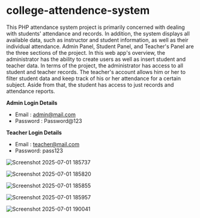# college-attendence-system

This PHP attendance system project is primarily concerned with dealing with students' attendance and records. In addition, the system displays all available data, such as instructor and student information, as well as their individual attendance. Admin Panel, Student Panel, and Teacher's Panel are the three sections of the project. In this web app's overview, the administrator has the ability to create users as well as insert student and teacher data. In terms of the project, the administrator has access to all student and teacher records. The teacher's account allows him or her to filter student data and keep track of his or her attendance for a certain subject. Aside from that, the student has access to just records and attendance reports.



**Admin Login Details**
* Email   : admin@mail.com
* Password : Password@123


**Teacher Login Details**

* Email   : teacher@mail.com
* Password: pass123

![Screenshot 2025-07-01 185737](https://github.com/user-attachments/assets/0e8621ea-9007-4f85-ac91-8fd7633d6e4e)

![Screenshot 2025-07-01 185820](https://github.com/user-attachments/assets/06bc5911-42f7-4863-b107-fc559f1a4896)

![Screenshot 2025-07-01 185855](https://github.com/user-attachments/assets/7337bf80-c78d-4ece-9992-e4ffb6ba6106)

![Screenshot 2025-07-01 185957](https://github.com/user-attachments/assets/4fecf1f5-1e9c-4f79-8049-2a73f684f81b)

![Screenshot 2025-07-01 190041](https://github.com/user-attachments/assets/906e3111-4482-46fa-abf8-3caa181fa300)




